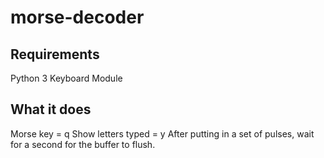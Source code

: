 # morse-decoder

## Requirements
Python 3
Keyboard Module

## What it does
Morse key = q
Show letters typed = y
After putting in a set of pulses, wait for a second for the buffer to flush.
